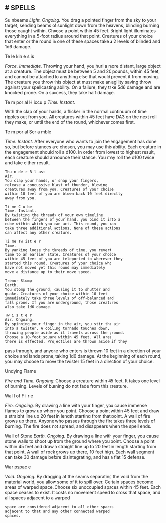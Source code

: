 ## # SPELLS

Su nbeams
_Light. Ongoing._
You drag a pointed finger from the sky to your
target, sending beams of sunlight down from the
heavens, blinding burning those caught within.
Choose a point within 45 feet. Bright light
illuminates everything in a 5-foot radius around that
point. Creatures of your choice that enter or the
round in one of these spaces take a 2 levels of
blinded and 1d6 damage.

Te le kin e s is

_Force. Immediate._
Throwing your hand, you hurl a more distant,
large object at a creature. The object must be
between 5 and 20 pounds, within 45 feet, and cannot
be attached to anything else that would prevent it
from moving. The creature you throw this object at
must make an agility saving throw against your
spellcasting ability. On a failure, they take 5d6
damage and are knocked prone. On a success, they
take half damage.

Te m por al H iccu p
_Time. Instant._

With the clap of your hands, a flicker in the
normal continuum of time ripples out from you. All
creatures within 45 feet have DA3 on the next roll
they make, or until the end of the round, whichever
comes first.

Te m por al Scr a mble

_Time. Instant._
After everyone who wants to join the
engagement has done so, but before stances are
chosen, you may use this ability. Each creature in the
engagement should roll a d100. In order from lowest
to highest result, each creature should announce their
stance. You may roll the d100 twice and take either
result.

```
Thu n de r B l ast
Air.
You clap your hands, or snap your fingers,
release a concussive blast of thunder, blowing
creatures away from you. Creatures of your choice
within 10 feet of you are blown back 10 feet directly
away from you.
```

```
Ti me C u be
Time. Instant.
By twisting the threads of your own timeline
between the fingers of your hand, you bind it into a
cube within which you can act. This round, you can
take three additional actions. None of these actions
can affect any other creature.
```

```
Ti me Tw ist e r
Time.
By yanking loose the threads of time, you revert
time to an earlier state. Creatures of your choice
within 45 feet of you are teleported to wherever they
started this round. Creatures of your choice who
have not moved yet this round may immediately
move a distance up to their move speed.
```

```
Tremor Stomp
Earth.
You stomp the ground, causing it to shutter and
quake. Creatures of your choice within 10 feet
immediately take three levels of off-balanced and
fall prone. If you are underground, those creatures
also take 1d6 damage.
```

```
Tw i s t e r
Air. Ongoing.
By spinning your finger in the air, you stir the air
into a twister. A coiling tornado touches down,
throwing people aside as it travels across the ground.
Choose a 10-foot square within 45 feet. All area
there is effected. Projectiles are thrown aside if they
```

pass through, and anyone who enters is thrown 10
feet in a direction of your choice and lands prone,
taking 1d6 damage. At the beginning of each round,
you may choose to move the twister 15 feet in a
direction of your choice.

Undying Flame

_Fire and Time. Ongoing._
Choose a creature within 45 feet. It takes one
level of burning. Levels of burning do not fade from
this creature.

Wal l of F i r e

_Fire. Ongoing._
By drawing a line with your finger, you cause
immense flames to grow up where you point. Choose
a point within 45 feet and draw a straight line up 20
feet in length starting from that point. A wall of fire
grows up there. Anyone who passes through the fire
takes three levels of burning. The fire does not
spread, and disappears when the spell ends.

Wall of Stone
_Earth. Ongoing._
By drawing a line with your finger, you cause
stone walls to shoot up from the ground where you
point. Choose a point within 45 feet and draw a
straight line up to 20 feet in length starting from that
point. A wall of rock grows up there, 10 feet high.
Each wall segment can take 30 damage before
disintegrating, and has a flat 15 defense.

War pspac e

_Void. Ongoing._
By dragging at the seams separating the void
from the material world, you allow some of it to spill
over. Certain spaces become areas of warped space.
Choose six unoccupied spaces within 45 feet. Each
space ceases to exist. It costs no movement speed to
cross that space, and all spaces adjacent to a warped

```
space are considered adjacent to all other spaces
adjacent to that and any other connected warped
spaces.
```
